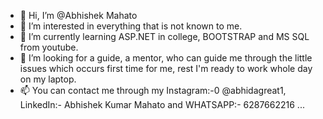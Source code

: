 - 👋 Hi, I’m @Abhishek Mahato
- 👀 I’m interested in everything that is not known to me.
- 🌱 I’m currently learning ASP.NET in college, BOOTSTRAP and MS SQL from youtube.
- 💞️ I’m looking for a guide, a mentor, who can guide me through the little issues which occurs first time for me, rest I'm ready to work whole day on my laptop.
- 📫 You can contact me through my Instagram:-0 @abhidagreat1, LinkedIn:- Abhishek Kumar Mahato and WHATSAPP:- 6287662216 ...

<!---
AbhiDaGreat/AbhiDaGreat is a ✨ special ✨ repository because its `README.md` (this file) appears on your GitHub profile.
You can click the Preview link to take a look at your changes.
--->
